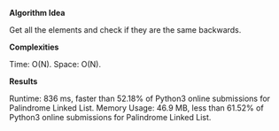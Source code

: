 **Algorithm Idea**

Get all the elements and check 
if they are the same backwards.

**Complexities**

Time: O(N).
Space: O(N).

**Results**

Runtime: 836 ms, faster than 52.18% of Python3 online submissions for Palindrome Linked List.
Memory Usage: 46.9 MB, less than 61.52% of Python3 online submissions for Palindrome Linked List.
